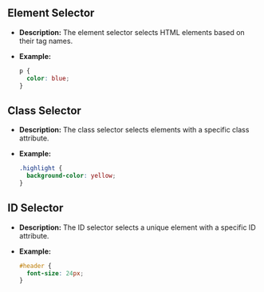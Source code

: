 ## Element Selector

- **Description:**
  The element selector selects HTML elements based on their tag names.

- **Example:**
  ```css
  p {
    color: blue;
  }
  ```

## Class Selector

- **Description:**
  The class selector selects elements with a specific class attribute.

- **Example:**
  ```css
  .highlight {
    background-color: yellow;
  }
  ```

## ID Selector

- **Description:**
  The ID selector selects a unique element with a specific ID attribute.

- **Example:**
  ```css
  #header {
    font-size: 24px;
  }
  ```
```